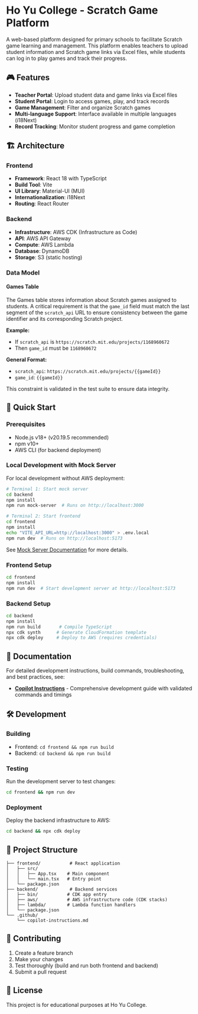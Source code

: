 # Ho Yu College - Scratch Game Platform

A web-based platform designed for primary schools to facilitate Scratch game learning and management. This platform enables teachers to upload student information and Scratch game links via Excel files, while students can log in to play games and track their progress.

## 🎮 Features

- **Teacher Portal**: Upload student data and game links via Excel files
- **Student Portal**: Login to access games, play, and track records
- **Game Management**: Filter and organize Scratch games
- **Multi-language Support**: Interface available in multiple languages (i18Next)
- **Record Tracking**: Monitor student progress and game completion

## 🏗️ Architecture

### Frontend
- **Framework**: React 18 with TypeScript
- **Build Tool**: Vite
- **UI Library**: Material-UI (MUI)
- **Internationalization**: i18Next
- **Routing**: React Router

### Backend
- **Infrastructure**: AWS CDK (Infrastructure as Code)
- **API**: AWS API Gateway
- **Compute**: AWS Lambda
- **Database**: DynamoDB
- **Storage**: S3 (static hosting)

### Data Model

#### Games Table
The Games table stores information about Scratch games assigned to students. A critical requirement is that the `game_id` field must match the last segment of the `scratch_api` URL to ensure consistency between the game identifier and its corresponding Scratch project.

**Example:**
- If `scratch_api` is `https://scratch.mit.edu/projects/1168960672`
- Then `game_id` must be `1168960672`

**General Format:**
- `scratch_api`: `https://scratch.mit.edu/projects/{{gameId}}`
- `game_id`: `{{gameId}}`

This constraint is validated in the test suite to ensure data integrity.

## 🚀 Quick Start

### Prerequisites
- Node.js v18+ (v20.19.5 recommended)
- npm v10+
- AWS CLI (for backend deployment)

### Local Development with Mock Server

For local development without AWS deployment:

```bash
# Terminal 1: Start mock server
cd backend
npm install
npm run mock-server  # Runs on http://localhost:3000

# Terminal 2: Start frontend
cd frontend
npm install
echo "VITE_API_URL=http://localhost:3000" > .env.local
npm run dev  # Runs on http://localhost:5173
```

See [Mock Server Documentation](backend/mock-server/README.md) for more details.

### Frontend Setup
```bash
cd frontend
npm install
npm run dev  # Start development server at http://localhost:5173
```

### Backend Setup
```bash
cd backend
npm install
npm run build       # Compile TypeScript
npx cdk synth      # Generate CloudFormation template
npx cdk deploy     # Deploy to AWS (requires credentials)
```

## 📖 Documentation

For detailed development instructions, build commands, troubleshooting, and best practices, see:
- **[Copilot Instructions](.github/copilot-instructions.md)** - Comprehensive development guide with validated commands and timings

## 🛠️ Development

### Building
- Frontend: `cd frontend && npm run build`
- Backend: `cd backend && npm run build`

### Testing
Run the development server to test changes:
```bash
cd frontend && npm run dev
```

### Deployment
Deploy the backend infrastructure to AWS:
```bash
cd backend && npx cdk deploy
```

## 📁 Project Structure

```
├── frontend/           # React application
│   ├── src/
│   │   ├── App.tsx    # Main component
│   │   └── main.tsx   # Entry point
│   └── package.json
├── backend/            # Backend services
│   ├── bin/           # CDK app entry
│   ├── aws/           # AWS infrastructure code (CDK stacks)
│   ├── lambda/        # Lambda function handlers
│   └── package.json
└── .github/
    └── copilot-instructions.md
```

## 🤝 Contributing

1. Create a feature branch
2. Make your changes
3. Test thoroughly (build and run both frontend and backend)
4. Submit a pull request

## 📄 License

This project is for educational purposes at Ho Yu College.
